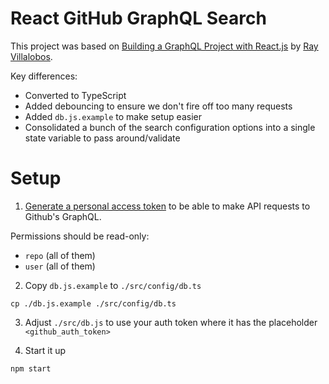 # React GitHub GraphQL Search

This project was based on [Building a GraphQL Project with React.js](https://github.com/LinkedInLearning/react-graphql-2875095/) by [Ray Villalobos](https://github.com/planetoftheweb).

Key differences:
- Converted to TypeScript
- Added debouncing to ensure we don't fire off too many requests
- Added `db.js.example` to make setup easier
- Consolidated a bunch of the search configuration options into a single state variable to pass around/validate

# Setup
1) [Generate a personal access token](https://docs.github.com/en/github/authenticating-to-github/keeping-your-account-and-data-secure/creating-a-personal-access-token) to be able to make API requests to Github's GraphQL.

Permissions should be read-only:
- `repo` (all of them)
- `user` (all of them)

2) Copy `db.js.example` to `./src/config/db.ts`
```
cp ./db.js.example ./src/config/db.ts
```

3) Adjust `./src/db.js` to use your auth token where it has the placeholder `<github_auth_token>`

4) Start it up
```
npm start
```
